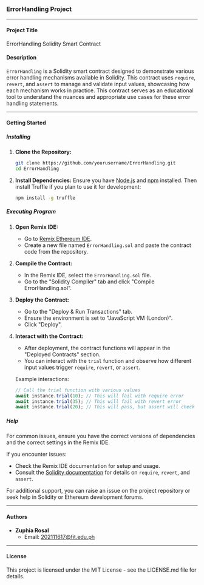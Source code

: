 ### ErrorHandling Project

---

#### **Project Title**
ErrorHandling Solidity Smart Contract

#### **Description**
`ErrorHandling` is a Solidity smart contract designed to demonstrate various error handling mechanisms available in Solidity. This contract uses `require`, `revert`, and `assert` to manage and validate input values, showcasing how each mechanism works in practice. This contract serves as an educational tool to understand the nuances and appropriate use cases for these error handling statements.

---

#### **Getting Started**

##### **Installing**

1. **Clone the Repository:**
   ```sh
   git clone https://github.com/yourusername/ErrorHandling.git
   cd ErrorHandling
   ```

2. **Install Dependencies:**
   Ensure you have [Node.js](https://nodejs.org/) and [npm](https://www.npmjs.com/) installed. Then install Truffle if you plan to use it for development:
   ```sh
   npm install -g truffle
   ```

##### **Executing Program**

1. **Open Remix IDE:**
   - Go to [Remix Ethereum IDE](https://remix.ethereum.org/).
   - Create a new file named `ErrorHandling.sol` and paste the contract code from the repository.

2. **Compile the Contract:**
   - In the Remix IDE, select the `ErrorHandling.sol` file.
   - Go to the "Solidity Compiler" tab and click "Compile ErrorHandling.sol".

3. **Deploy the Contract:**
   - Go to the "Deploy & Run Transactions" tab.
   - Ensure the environment is set to "JavaScript VM (London)".
   - Click "Deploy".

4. **Interact with the Contract:**
   - After deployment, the contract functions will appear in the "Deployed Contracts" section.
   - You can interact with the `trial` function and observe how different input values trigger `require`, `revert`, or `assert`.

   Example interactions:
   ```javascript
   // Call the trial function with various values
   await instance.trial(10); // This will fail with require error
   await instance.trial(35); // This will fail with revert error
   await instance.trial(20); // This will pass, but assert will check if the value is exactly 20
   ```

##### **Help**
For common issues, ensure you have the correct versions of dependencies and the correct settings in the Remix IDE.

If you encounter issues:
- Check the Remix IDE documentation for setup and usage.
- Consult the [Solidity documentation](https://docs.soliditylang.org/) for details on `require`, `revert`, and `assert`.

For additional support, you can raise an issue on the project repository or seek help in Solidity or Ethereum development forums.

---

#### **Authors**

- **Zuphia Rosal**
  - Email: 202111617@fit.edu.ph

---

#### **License**
This project is licensed under the MIT License - see the LICENSE.md file for details.

